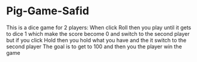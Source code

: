 # Pig-Game-Safid
This is a dice game for 2 players:
When click Roll then you play until it gets to dice 1 which make the score become 0 and switch to the second player
but if you click Hold then you hold what you have and the it switch to the second player
The goal is to get to 100 and then you the player win the game 
